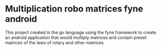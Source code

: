 # Multiplication robo matrices fyne android
This project created in the go language using the fyne framework to create an android 
application that would multiply matrices and contain preset matrices of the laws of rotary and other matrices.